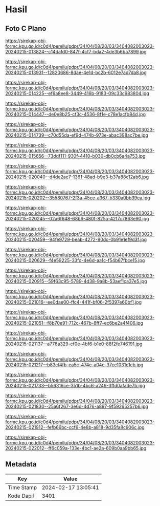 # Hasil

## Foto C Plano

https://sirekap-obj-formc.kpu.go.id/c0d4/pemilu/pdpr/34/04/08/20/03/3404082003023-20240215-013824--c14dafd0-847f-4cf7-bda2-4de3b6ba7899.jpg

https://sirekap-obj-formc.kpu.go.id/c0d4/pemilu/pdpr/34/04/08/20/03/3404082003023-20240215-013931--12820686-8dae-4e1d-bc2b-6012e7ad7da8.jpg

https://sirekap-obj-formc.kpu.go.id/c0d4/pemilu/pdpr/34/04/08/20/03/3404082003023-20240215-014225--ef6a8ee8-3449-416b-9183-09c33c983804.jpg

https://sirekap-obj-formc.kpu.go.id/c0d4/pemilu/pdpr/34/04/08/20/03/3404082003023-20240215-014447--de0e8b25-cf3c-4536-8f1e-c78e1acfb84d.jpg

https://sirekap-obj-formc.kpu.go.id/c0d4/pemilu/pdpr/34/04/08/20/03/3404082003023-20240215-014739--c70d55da-ef9d-474b-973e-abac398ac7be.jpg

https://sirekap-obj-formc.kpu.go.id/c0d4/pemilu/pdpr/34/04/08/20/03/3404082003023-20240215-015656--73ddf111-930f-4410-b030-db0cb6a4a753.jpg

https://sirekap-obj-formc.kpu.go.id/c0d4/pemilu/pdpr/34/04/08/20/03/3404082003023-20240215-020040--d4de2ae7-1361-48ad-b9e3-b37a88c12ab6.jpg

https://sirekap-obj-formc.kpu.go.id/c0d4/pemilu/pdpr/34/04/08/20/03/3404082003023-20240215-020202--35580767-2f3a-45ce-a367-b330a0bb39ea.jpg

https://sirekap-obj-formc.kpu.go.id/c0d4/pemilu/pdpr/34/04/08/20/03/3404082003023-20240215-020245--02a6f648-68b6-480f-825a-42f7c7863e90.jpg

https://sirekap-obj-formc.kpu.go.id/c0d4/pemilu/pdpr/34/04/08/20/03/3404082003023-20240215-020459--94fe9729-beab-4272-90dc-0b91e1ef9d3f.jpg

https://sirekap-obj-formc.kpu.go.id/c0d4/pemilu/pdpr/34/04/08/20/03/3404082003023-20240215-020629--f4e59225-33fd-4e6d-aa1c-f54b67fbce15.jpg

https://sirekap-obj-formc.kpu.go.id/c0d4/pemilu/pdpr/34/04/08/20/03/3404082003023-20240215-020915--59f63c95-5789-4d38-9a8b-53aef1ca37e5.jpg

https://sirekap-obj-formc.kpu.go.id/c0d4/pemilu/pdpr/34/04/08/20/03/3404082003023-20240215-021016--ee0dae00-ffc4-441f-bf06-2f5397e60bf1.jpg

https://sirekap-obj-formc.kpu.go.id/c0d4/pemilu/pdpr/34/04/08/20/03/3404082003023-20240215-021051--f8b70e91-712c-467b-8ff7-ec6be2a4f406.jpg

https://sirekap-obj-formc.kpu.go.id/c0d4/pemilu/pdpr/34/04/08/20/03/3404082003023-20240215-021137--a776a329-cf0e-4bf6-b1e0-88f2fe746191.jpg

https://sirekap-obj-formc.kpu.go.id/c0d4/pemilu/pdpr/34/04/08/20/03/3404082003023-20240215-021217--b83cf4fb-ea5c-474c-a04e-37ce1031c1cb.jpg

https://sirekap-obj-formc.kpu.go.id/c0d4/pemilu/pdpr/34/04/08/20/03/3404082003023-20240215-021733--b56316ce-351b-4bc6-a249-3ffd0afade7b.jpg

https://sirekap-obj-formc.kpu.go.id/c0d4/pemilu/pdpr/34/04/08/20/03/3404082003023-20240215-021830--25a6f267-3e6d-4d76-a897-9f59265257b6.jpg

https://sirekap-obj-formc.kpu.go.id/c0d4/pemilu/pdpr/34/04/08/20/03/3404082003023-20240215-021912--fefb66bc-ccf6-4e8b-a818-9d35fa8c906c.jpg

https://sirekap-obj-formc.kpu.go.id/c0d4/pemilu/pdpr/34/04/08/20/03/3404082003023-20240215-022012--ff6c059a-133e-4bc1-ae2a-609b0aa9bb65.jpg


## Metadata

| Key        | Value               |
| ---------- | ------------------- |
| Time Stamp | 2024-02-17 13:05:41 |
| Kode Dapil | 3401                |



